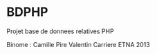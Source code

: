 BDPHP
=====

Projet base de donnees relatives PHP

Binome :
Camille Pire 
Valentin Carriere
ETNA 2013
